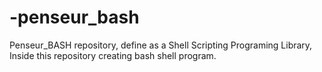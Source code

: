 # -penseur_bash
Penseur_BASH repository, define as a Shell Scripting Programing Library, Inside this repository creating bash shell program. 
